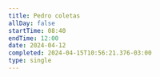 ```yaml
---
title: Pedro coletas
allDay: false
startTime: 08:40
endTime: 12:00
date: 2024-04-12
completed: 2024-04-15T10:56:21.376-03:00
type: single
---
```

